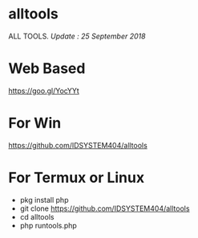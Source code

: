 # alltools
ALL TOOLS.
*Update : 25 September 2018*

 # Web Based
https://goo.gl/YocYYt

# For Win
https://github.com/IDSYSTEM404/alltools

# For Termux or Linux
- pkg install php
- git clone https://github.com/IDSYSTEM404/alltools
- cd alltools
- php runtools.php

